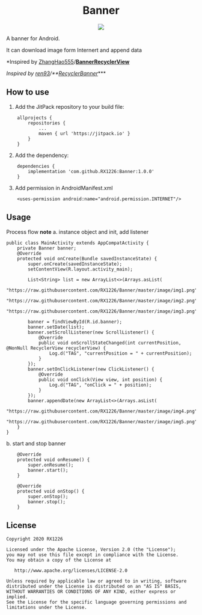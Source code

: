 <h1 align="center">Banner</h1>

<p align="center">
  <a target="_blank" href="https://www.paypal.me/RX1226" title="Donate using PayPal"><img src="https://img.shields.io/badge/paypal-donate-yellow.svg" /></a>
</p>


A banner for Android.

It can download image form Internert and append data

*Inspired by [ZhangHao555](https://github.com/ZhangHao555)/**[BannerRecyclerView](https://github.com/ZhangHao555/BannerRecyclerView)**

*Inspired by [ren93](https://github.com/ren93)/**[RecyclerBanner](https://github.com/ren93/RecyclerBanner)****

## How to use

1. Add the JitPack repository to your build file:
```
    allprojects {
        repositories {
            ...
            maven { url 'https://jitpack.io' }
        }
    }
```
2. Add the dependency:
```
    dependencies {
        implementation 'com.github.RX1226:Banner:1.0.0'
    }
```

3. Add permission in AndroidManifest.xml
```
    <uses-permission android:name="android.permission.INTERNET"/>
```
## Usage
Process flow
**note**
a. instance object and init, add listener

```
public class MainActivity extends AppCompatActivity {
    private Banner banner;
    @Override
    protected void onCreate(Bundle savedInstanceState) {
        super.onCreate(savedInstanceState);
        setContentView(R.layout.activity_main);

        List<String> list = new ArrayList<>(Arrays.asList(
                "https://raw.githubusercontent.com/RX1226/Banner/master/image/img1.png",
                "https://raw.githubusercontent.com/RX1226/Banner/master/image/img2.png",
                "https://raw.githubusercontent.com/RX1226/Banner/master/image/img3.png"));

        banner = findViewById(R.id.banner);
        banner.setDate(list);
        banner.setScrollListener(new ScrollListener() {
            @Override
            public void onScrollStateChanged(int currentPosition, @NonNull RecyclerView recyclerView) {
                Log.d("TAG", "currentPosition = " + currentPosition);
            }
        });
        banner.setOnClickListener(new ClickListener() {
            @Override
            public void onClick(View view, int position) {
                Log.d("TAG", "onClick = " + position);
            }
        });
        banner.appendDate(new ArrayList<>(Arrays.asList(
                "https://raw.githubusercontent.com/RX1226/Banner/master/image/img4.png",
                "https://raw.githubusercontent.com/RX1226/Banner/master/image/img5.png")));
    }
}
```
b. start and stop banner
```
    @Override
    protected void onResume() {
        super.onResume();
        banner.start();
    }

    @Override
    protected void onStop() {
        super.onStop();
        banner.stop();
    }
```
## License
	Copyright 2020 RX1226
	
	Licensed under the Apache License, Version 2.0 (the "License");
	you may not use this file except in compliance with the License.
	You may obtain a copy of the License at
	
	   http://www.apache.org/licenses/LICENSE-2.0
	
	Unless required by applicable law or agreed to in writing, software
	distributed under the License is distributed on an "AS IS" BASIS,
	WITHOUT WARRANTIES OR CONDITIONS OF ANY KIND, either express or implied.
	See the License for the specific language governing permissions and
	limitations under the License.
